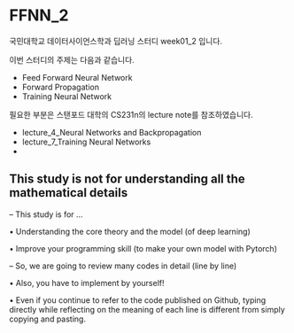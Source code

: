 # FFNN_2
국민대학교 데이터사이언스학과 딥러닝 스터디 week01_2 입니다.

이번 스터디의 주제는 다음과 같습니다.

- Feed Forward Neural Network
- Forward Propagation
- Training Neural Network

필요한 부분은 스탠포드 대학의 CS231n의 lecture note를 참조하였습니다.
- lecture_4_Neural Networks and Backpropagation
- lecture_7_Training Neural Networks
- 
## This study is not for understanding all the mathematical details

– This study is for …
  
  • Understanding the core theory and the model (of deep learning)
  
  • Improve your programming skill (to make your own model with Pytorch)
  

– So, we are going to review many codes in detail (line by line)
  
  • Also, you have to implement by yourself!
  
  • Even if you continue to refer to the code published on Github, typing directly while reflecting on the meaning of each line is different from simply copying and pasting.
